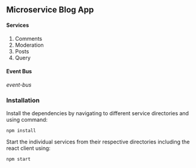 ## Microservice Blog App

#### Services

1. Comments
2. Moderation
3. Posts
4. Query

#### Event Bus

_event-bus_

### Installation

Install the dependencies by navigating to different service directories and using command:

```
npm install
```

Start the individual services from their respective directories including the react client using:

```
npm start
```

